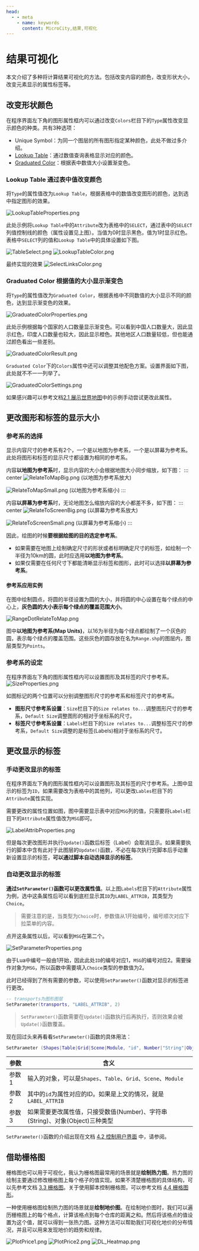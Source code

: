 ```yaml
---
head:
  - - meta
    - name: keywords
      content: MicroCity,结果,可视化
---
```

# 结果可视化
本文介绍了多种将计算结果可视化的方法。包括改变内容的颜色，改变形状大小，改变元素显示的属性标签等。

## 改变形状颜色
在程序界面左下角的图形属性框内可以通过改变`Colors`栏目下的`Type`属性改变显示颜色的种类。共有3种选项：
- Unique Symbol：为同一个图层的所有图形指定某种颜色，此处不做过多介绍。
- [Lookup Table](#lookup-table-通过表中值改变颜色)：通过数值查询表格显示对应的颜色。
- [Graduated Color](#graduated-color-根据值的大小显示渐变色)：根据表中数值大小设置渐变色。

### Lookup Table 通过表中值改变颜色
将`Type`的属性值改为`Lookup Table`，根据表格中的数值改变图形的颜色，达到选中指定图形的效果。

![LookupTableProperties.png](./images/LookupTableProperties.png)

此处示例将`Lookup Table`中的`Attribute`改为表格中的`SELECT`，通过表中的`SELECT`列值控制线的颜色（属性设置见上图）。当值为0时显示黑色，值为1时显示红色。表格中`SELECT`列的值和`Lookup Table`中的具体设置如下图。

![TableSelect.png](./images/TableSelect.png)
![LookupTableColor.png](./images/LookupTableColor.png)

最终实现的效果
![SelectLinksColor.png](./images/SelectLinksColor.png)

### Graduated Color 根据值的大小显示渐变色
将`Type`的属性值改为`Graduated Color`，根据表格中不同数值的大小显示不同的颜色，达到显示渐变色的效果。

![GraduatedColorProperties.png](./images/GraduatedColorProperties.png)

此处示例根据每个国家的人口数量显示渐变色。可以看到中国人口数量大，因此显示红色，印度人口数量也较大，因此显示橙色。其他地区人口数量较低，但也能通过颜色看出一些差别。

![GraduatedColorResult.png](./images/GraduatedColorResult.png)

`Graduated Color`下的`Colors`属性中还可以调整其他配色方案。设置界面如下图，此处就不不一一列举了。

![GraduatedColorSettings.png](./images/GraduatedColorSettings.png)

如果感兴趣可以参考文档[2.1 展示世界地图](../docs/2.1_showing_a_world_map.md)中的示例手动尝试更改此属性。


## 更改图形和标签的显示大小
### 参考系的选择
显示内容尺寸的参考系有2个，一个是以地图为参考系，一个是以屏幕为参考系。此处将图形和标签的显示尺寸都设置为相同的参考系。

内容**以地图为参考系**时，显示内容的大小会根据地图大小同步缩放，如下图：
::: center
![RelateToMapBig.png](./images/RelateToMapBig.png)
(以地图为参考系放大)

![RelateToMapSmall.png](./images/RelateToMapSmall.png)
(以地图为参考系缩小)
:::

内容**以屏幕为参考系**时，无论地图怎么缩放内容的大小都差不多，如下图：
::: center
![RelateToScreenBig.png](./images/RelateToScreenBig.png)
(以屏幕为参考系放大)

![RelateToScreenSmall.png](./images/RelateToScreenSmall.png)
(以屏幕为参考系缩小)
:::

因此，绘图的时候**要根据绘图的目的选定参考系**。
- 如果需要在地图上绘制确定尺寸的形状或者标明确定尺寸的标签，如绘制一个半径为10km的圆，此时应选用**以地图为参考系**。
- 如果仅需要在任何尺寸下都能清晰显示标签和图形，此时可以选择**以屏幕为参考系**。

#### 参考系应用实例
在图中绘制圆点，将圆的半径设置为圆的大小，并将圆的中心设置在每个绿点的中心上，**灰色圆的大小表示每个绿点的覆盖范围大小**。

![RangeDotRelateToMap.png](./images/RangeDotRelateToMap.png)

图中**以地图为参考系(Map Units)**，以16为半径为每个绿点都绘制了一个灰色的圆，表示每个绿点的覆盖范围。这些灰色的圆存放在名为`Range.shp`的图层内，图层类型为`Points`。

### 参考系的设定
在程序界面左下角的图形属性框内可以设置图形及其标签的尺寸参考系。
![SizeProperties.png](./images/SizeProperties.png)

如图标记的两个位置可以分别调整图形尺寸的参考系和标签尺寸的参考系。
- **图形尺寸参考系设置**：`Size`栏目下的`Size relates to...`调整图形尺寸的参考系，`Default Size`调整图形的相对于坐标系的尺寸。
- **标签尺寸参考系设置**：`Labels`栏目下的`Size relates to...`调整标签尺寸的参考系，`Default Size`调整的是标签(Labels)相对于坐标系的尺寸。

## 更改显示的标签
### 手动更改显示的标签
在程序界面左下角的图形属性框内可以设置图形及其标签的尺寸参考系。上图中显示的标签为`ID`，如果需要改为表格中的其他列，可以更改`Lables`栏目下的`Attribute`属性实现。

需要更改的属性位置如图，图中需要显示表中对应`MSG`列的值，只需要将`Labels`栏目下的`Attribute`属性值改为`MSG`即可。

![LabelAttribProperties.png](./images/LabelAttribProperties.png)

但是每次更改图形并执行`Update()`函数后标签（Label）会取消显示。如果需要执行的脚本中含有此对于此图层的`Update()`函数，不必在每次执行完脚本后手动重新设置显示的标签，**可以通过脚本自动选择显示的标签**。

### 自动更改显示的标签
**通过`SetParameter()`函数可以更改属性值**。以上图`Labels`栏目下的`Attribute`属性为例，选中这条属性后可以看到底栏显示其`ID`为`LABEL_ATTRIB`，其类型为`Choice`。
> 需要注意的是，当类型为`Choice`时，参数值从1开始编号，编号顺次对应下拉菜单的内容。

点开这条属性以后，可以看到`MSG`在第二个。

![SetParameterProperties.png](./images/SetParameterProperties.png)

由于Lua中编号一般由1开始，因此此处`ID`的编号对应1，`MSG`的编号对应2。需要操作对象为`MSG`，所以函数中需要填入`Choice`类型的参数值为2。

此时已经得到了所有需要的参数，可以使用`SetParameter()`函数对显示的标签进行更改。
```lua
-- transports为图形图层
SetParameter(transports, "LABEL_ATTRIB", 2)
```
> `SetParameter()`函数需要在`Update()`函数执行后再执行，否则效果会被`Update()`函数覆盖。

现在回过头来再看看`SetParameter()`函数的具体用法：
```lua
SetParameter (Shapes|Table|Grid|Scene|Module, "id", Number|"String"|Object)
```
|参数|含义|
|---|---|
|参数1|输入的对象，可以是`Shapes`、`Table`、`Grid`、`Scene`、`Module`|
|参数2|其中的`id`为属性对应的ID。如果是上文的情况，就是`LABEL_ATTRIB`|
|参数3|如果需要更改属性值，只接受数值(Number)、字符串(String)、对象(Object)三种类型|

`SetParameter()`函数的介绍出现在文档 [4.2 控制用户界面](../docs/4.2_ui_control.md) 中，请参阅。

## 借助栅格图
栅格图也可以用于可视化，我认为栅格图最常用的场景就是**绘制热力图**。热力图的绘制主要通过修改栅格图上每个格子的值实现。如果不清楚栅格图的具体结构，可以先参考文档 [3.3 栅格图](../docs/3.3_raster_grids.md)。关于使用脚本控制栅格图，可以参考文档 [4.4 栅格图形](../docs/4.4_grids.md)。

一种使用栅格图绘制热力图的场景就是**绘制地价图**。在绘制地价图时，我们可以遍历栅格图上的每个格点，计算该格点到每个仓库的距离之和。然后将该格点的值设置为这个值，就可以得到一张热力图。这种方法可以帮助我们可视化地价的分布情况，并且可以用来发现地价的趋势和规律。

![PlotPrice1.png](./images/PlotPrice1.png)
![PlotPrice2.png](./images/PlotPrice2.png)
![DL_Heatmap.png](./images/DL_Heatmap.png)